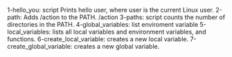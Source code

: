 1-hello_you: script Prints hello user, where user is the current Linux user.
2-path: Adds /action to the PATH. /action
3-paths: script counts the number of directories in the PATH.
4-global_variables: list enviroment variable
5-local_variables: lists all local variables and environment variables, and functions.
6-create_local_variable: creates a new local variable.
7-create_global_variable: creates a new global variable.
